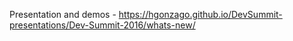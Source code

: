 Presentation and demos - https://hgonzago.github.io/DevSummit-presentations/Dev-Summit-2016/whats-new/

